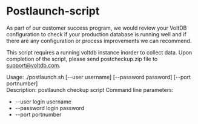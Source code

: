 # Postlaunch-script
As part of our customer success program, we would review your VoltDB configuration to check if your production database is running well and if there are any configuration or process improvements we can recommend. 

This script requires a running voltdb instance inorder to collect data. Upon completion of the script, please send postcheckup.zip file to support@voltdb.com.

Usage: ./postlaunch.sh [--user username] [--password password] [--port portnumber]  
Description: postlaunch checkup script
Command line parameters:
*  --user 			login username
*  --password		login password
*  --port			portnumber


